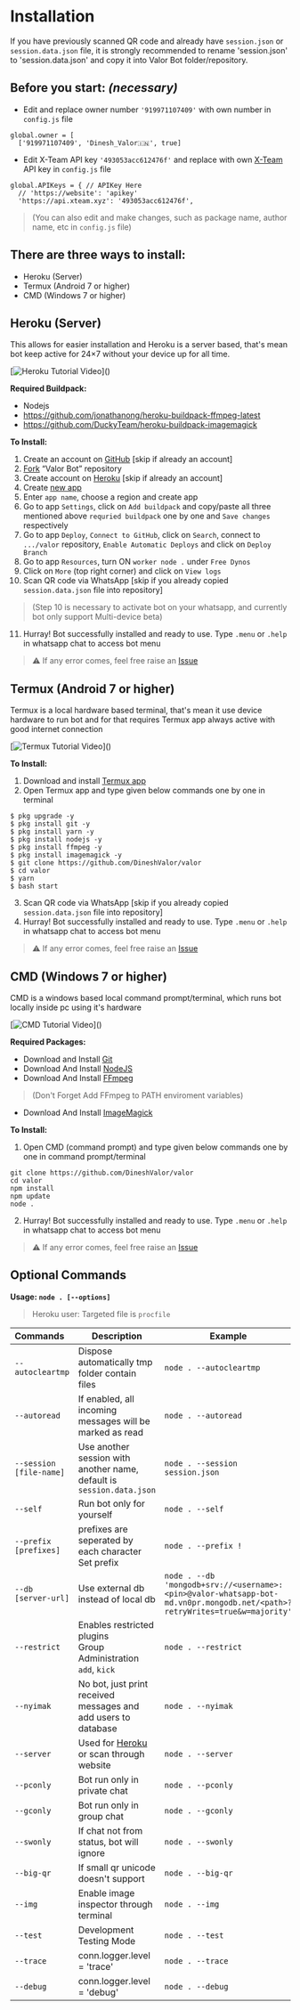 # Installation

If you have previously scanned QR code and already have `session.json` or `session.data.json` file, it is strongly recommended to rename 'session.json' to 'session.data.json' and copy it into Valor Bot folder/repository.

## Before you start: **_(necessary)_**

- Edit and replace owner number `'919971107409'` with own number in `config.js` file
```
global.owner = [
  ['919971107409', 'Dinesh_Valor🇮🇳', true]
```
- Edit X-Team API key `'493053acc612476f'` and replace with own [X-Team](https://api.xteam.xyz/register) API key in `config.js` file
```
global.APIKeys = { // APIKey Here
  // 'https://website': 'apikey'
  'https://api.xteam.xyz': '493053acc612476f',
```
> (You can also edit and make changes, such as  package name, author name, etc in `config.js` file)

## There are three ways to install:
- Heroku (Server)
- Termux (Android 7 or higher)
- CMD (Windows 7 or higher)

## **Heroku (Server)**

This allows for easier installation and Heroku is a server based, that's mean bot keep active for 24×7 without your device up for all time.

[![Heroku Tutorial Video](https://img.shields.io/badge/Heroku-Tutorial_Video_(upload_soon)-red?logo=heroku)]()

**Required Buildpack:**
- Nodejs
- https://github.com/jonathanong/heroku-buildpack-ffmpeg-latest
- https://github.com/DuckyTeam/heroku-buildpack-imagemagick

**To Install:**

1. Create an account on [GitHub](https://github.com/signup) [skip if already an account]
2. [Fork](https://github.com/DineshValor/valor/fork) “Valor Bot” repository
3. Create account on [Heroku](https://signup.heroku.com/) [skip if already an account]
4. Create [new app](https://dashboard.heroku.com/new-app)
5. Enter `app name`, choose a region and create app
6. Go to app `Settings`, click on `Add buildpack` and copy/paste all three mentioned above `requried buildpack` one by one and `Save changes` respectively
7. Go to app `Deploy`, `Connect to GitHub`, click on `Search`, connect to `.../valor` repository, `Enable Automatic Deploys` and click on `Deploy Branch`
8. Go to app `Resources`, turn ON `worker node .` under `Free Dynos`
9. Click on `More` (top right corner) and click on `View logs`
10. Scan QR code via WhatsApp [skip if you already copied `session.data.json` file into repository]
> (Step 10 is necessary to activate bot on your whatsapp, and currently bot only support Multi-device beta)
11. Hurray! Bot successfully installed and ready to use. Type `.menu` or `.help` in whatsapp chat to access bot menu
> ⚠️ If any error comes, feel free raise an [Issue](https://github.com/DineshValor/valor/issues)

## **Termux (Android 7 or higher)**

Termux is a local hardware based terminal, that's mean it use device hardware to run bot and for that requires Termux app always active with good internet connection

[![Termux Tutorial Video](https://img.shields.io/badge/Termux-Tutorial_Video_(upload_soon)-red?logo=powershell)]()

**To Install:**

1. Download and install [Termux app](https://github.com/termux/termux-app/releases/download/v0.118.0/termux-app_v0.118.0+github-debug_universal.apk)
2. Open Termux app and type given below commands one by one in terminal
```
$ pkg upgrade -y
$ pkg install git -y
$ pkg install yarn -y
$ pkg install nodejs -y
$ pkg install ffmpeg -y
$ pkg install imagemagick -y
$ git clone https://github.com/DineshValor/valor
$ cd valor
$ yarn
$ bash start
```
3. Scan QR code via WhatsApp [skip if you already copied `session.data.json` file into repository]
4. Hurray! Bot successfully installed and ready to use. Type `.menu` or `.help` in whatsapp chat to access bot menu
>⚠️ If any error comes, feel free raise an [Issue](https://github.com/DineshValor/valor/issues)

## **CMD (Windows 7 or higher)**

CMD is a windows based local command prompt/terminal, which runs bot locally inside pc using it's hardware

[![CMD Tutorial Video](https://img.shields.io/badge/CMD-Tutorial_Video_(upload_soon)-red?logo=powershell)]()

**Required Packages:**

- Download and Install [Git](https://git-scm.com/downloads)
- Download And Install [NodeJS](https://nodejs.org/en/download/)
- Download And Install [FFmpeg](https://ffmpeg.org/download.html)
> (Don't Forget Add FFmpeg to PATH enviroment variables)
- Download And Install [ImageMagick](https://imagemagick.org/script/download.php)

**To Install:**

1. Open CMD (command prompt) and type given below commands one by one in command prompt/terminal
```
git clone https://github.com/DineshValor/valor
cd valor
npm install
npm update
node .
```
2. Hurray! Bot successfully installed and ready to use. Type `.menu` or `.help` in whatsapp chat to access bot menu
> ⚠️ If any error comes, feel free raise an [Issue](https://github.com/DineshValor/valor/issues)

## Optional Commands

**Usage: `node . [--options]`**

> Heroku user: Targeted file is `procfile`

| Commands                | Description                                                           | Example
|:------------------------|-----------------------------------------------------------------------|-------------------------------
| `--autocleartmp`        | Dispose automatically tmp folder contain files                        | `node . --autocleartmp`
| `--autoread`            | If enabled, all incoming messages will be marked as read              | `node . --autoread`
| `--session [file-name]` | Use another session with another name, default is `session.data.json` | `node . --session session.json`
| `--self`                | Run bot only for yourself                                             | `node . --self`
| `--prefix [prefixes]`   | prefixes are seperated by each character Set prefix                   | `node . --prefix !`
| `--db [server-url]`     | Use external db instead of local db                                   | `node . --db 'mongodb+srv://<username>:<pin>@valor-whatsapp-bot-md.vn0pr.mongodb.net/<path>?retryWrites=true&w=majority'` 
| `--restrict`            | Enables restricted plugins <br> Group Administration `add`, `kick`    | `node . --restrict`
| `--nyimak`              | No bot, just print received messages and add users to database        | `node . --nyimak`
| `--server`              | Used for [Heroku](https://heroku.com/) or scan through website        | `node . --server`
| `--pconly`              | Bot run only in private chat                                          | `node . --pconly`
| `--gconly`              | Bot run only in group chat                                            | `node . --gconly`
| `--swonly`              | If chat not from status, bot will ignore                              | `node . --swonly`
| `--big-qr`              | If small qr unicode doesn't support                                   | `node . --big-qr`
| `--img`                 | Enable image inspector through terminal                               | `node . --img`
| `--test`                | Development Testing Mode                                              | `node . --test`
| `--trace`               | conn.logger.level = 'trace'                                           | `node . --trace`
| `--debug`               | conn.logger.level = 'debug'                                           | `node . --debug`
